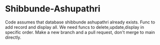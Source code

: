 # Shibbunde-Ashupathri
Code assumes that database shibbunde ashupathri already exists.
Func to add record and display all.
We need funcs to delete,update,display in specific order.
Make a new branch and a pull request, don't merge to main directly.
